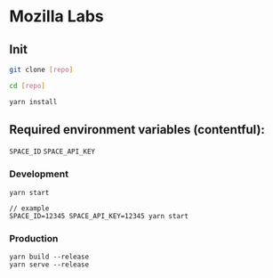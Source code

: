 # Mozilla Labs


## Init
```bash
git clone [repo]

cd [repo]

yarn install
```
## Required environment variables (contentful):
`SPACE_ID`
`SPACE_API_KEY`


### Development
```
yarn start

// example
SPACE_ID=12345 SPACE_API_KEY=12345 yarn start
```


### Production
```
yarn build --release
yarn serve --release
```


